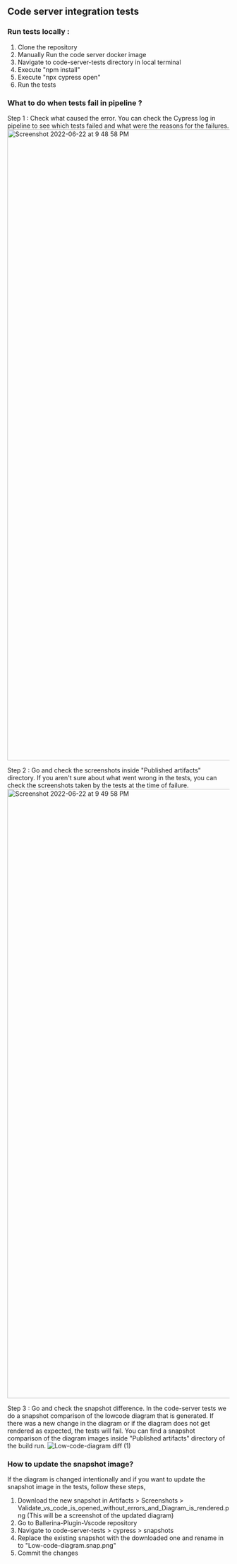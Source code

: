 ## Code server integration tests

### Run tests locally :

 1. Clone the repository
 2. Manually Run the code server docker image
 3.  Navigate to code-server-tests directory in local terminal
 4. Execute "npm install"
 5. Execute "npx cypress open"
 6. Run the tests

### What to do when tests fail in pipeline ?
Step 1 :
Check what caused the error. You can check the Cypress log in pipeline to see which tests failed and what were the reasons for the failures.
<img width="1431" alt="Screenshot 2022-06-22 at 9 48 58 PM" src="https://user-images.githubusercontent.com/32265029/175094656-40e54a82-162f-448f-b531-e64b80080860.png">

Step 2 :
Go and check the screenshots inside "Published artifacts" directory. If you aren't sure about what went wrong in the tests, you can check the screenshots taken by the tests at the time of failure.
<img width="1382" alt="Screenshot 2022-06-22 at 9 49 58 PM" src="https://user-images.githubusercontent.com/32265029/175094777-8322351e-eb8d-46b2-a458-9e57191c06b8.png">


Step 3 :
Go and check the snapshot difference. In the code-server tests we do a snapshot comparison of the lowcode diagram that is generated. If there was a new change in the diagram or if the diagram does not get rendered as expected, the tests will fail. You can find a snapshot comparison of the diagram images inside "Published artifacts" directory of the build run.
![Low-code-diagram diff (1)](https://user-images.githubusercontent.com/32265029/175095132-428c6933-0458-4b08-bdcb-a21ce6e74fb1.png)


### How to update the snapshot image?
If the diagram is changed intentionally and if you want to update the snapshot image in the tests, follow these steps,
1. Download the new snapshot in Artifacts > Screenshots > Validate_vs_code_is_opened_without_errors_and_Diagram_is_rendered.png (This will be a screenshot of the updated diagram)
2. Go to Ballerina-Plugin-Vscode repository
3. Navigate to code-server-tests > cypress > snapshots
4. Replace the existing snapshot with the downloaded one and rename in to "Low-code-diagram.snap.png"
5. Commit the changes
